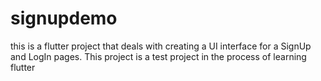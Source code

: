 # signupdemo

this is a flutter project
that deals with creating a UI interface for a SignUp and LogIn pages. This project is a test project in the process of learning flutter
